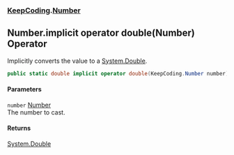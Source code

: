 ### [KeepCoding](KeepCoding.md 'KeepCoding').[Number](KeepCoding_Number.md 'KeepCoding.Number')
## Number.implicit operator double(Number) Operator
Implicitly converts the value to a [System.Double](https://docs.microsoft.com/en-us/dotnet/api/System.Double 'System.Double').  
```csharp
public static double implicit operator double(KeepCoding.Number number);
```
#### Parameters
<a name='KeepCoding_Number_op_Implicitdouble(KeepCoding_Number)_number'></a>
`number` [Number](KeepCoding_Number.md 'KeepCoding.Number')  
The number to cast.
  
#### Returns
[System.Double](https://docs.microsoft.com/en-us/dotnet/api/System.Double 'System.Double')  
